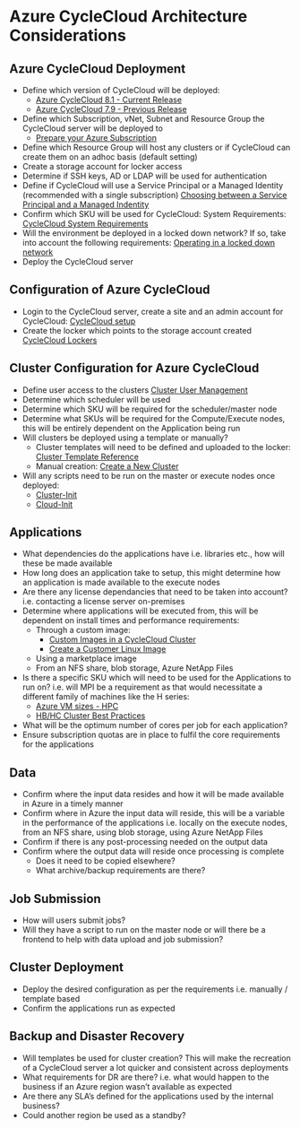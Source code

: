 # Azure CycleCloud Architecture Considerations

## Azure CycleCloud Deployment

-   Define which version of CycleCloud will be deployed:
    -   [Azure CycleCloud 8.1 - Current Release](https://docs.microsoft.com/en-us/azure/cyclecloud/release-notes?view=cyclecloud-8)
    -   [Azure CycleCloud 7.9 - Previous Release](https://docs.microsoft.com/en-us/azure/cyclecloud/release-notes-previous?view=cyclecloud-8)
-   Define which Subscription, vNet, Subnet and Resource Group the CycleCloud server will be deployed to
    -   [Prepare your Azure Subscription](https://docs.microsoft.com/en-in/azure/cyclecloud/how-to/configuration?view=cyclecloud-8)
-	Define which Resource Group will host any clusters or if CycleCloud can create them on an adhoc basis (default setting) 
-	Create a storage account for locker access
-	Determine if SSH keys, AD or LDAP will be used for authentication
-	Define if CycleCloud will use a Service Principal or a Managed Identity (recommended with a single subscription) [Choosing between a Service Principal and a Managed Indentity](https://docs.microsoft.com/en-us/azure/cyclecloud/how-to/service-principals?view=cyclecloud-7#choosing-between-a-service-principal-and-a-managed-identity)
-	Confirm which SKU will be used for CycleCloud: System Requirements: [CycleCloud System Requirements](https://docs.microsoft.com/en-us/azure/cyclecloud/how-to/install-manual?view=cyclecloud-8#system-requirements)
-   Will the environment be deployed in a locked down network? If so, take into account the following requirements: [Operating in a locked down network](https://docs.microsoft.com/en-us/azure/cyclecloud/how-to/running-in-locked-down-network?view=cyclecloud-8)
-	Deploy the CycleCloud server

## Configuration of Azure CycleCloud
-	Login to the CycleCloud server, create a site and an admin account for CycleCloud: [CycleCloud setup](https://docs.microsoft.com/en-us/azure/cyclecloud/qs-install-marketplace?view=cyclecloud-8#log-into-the-cyclecloud-application-server)
-	Create the locker which points to the storage account created [CycleCloud Lockers](https://docs.microsoft.com/en-us/azure/cyclecloud/how-to/storage-blobs?view=cyclecloud-8#lockers)

## Cluster Configuration for Azure CycleCloud
-   Define user access to the clusters [Cluster User Management](https://docs.microsoft.com/en-in/azure/cyclecloud/how-to/user-access?view=cyclecloud-8)	
-   Determine which scheduler will be used
-   Determine which SKU will be required for the scheduler/master node
-	Determine what SKUs will be required for the Compute/Execute nodes, this will be entirely dependent on the Application being run 
-	Will clusters be deployed using a template or manually? 
    -   Cluster templates will need to be defined and uploaded to the locker: [Cluster Template Reference](https://docs.microsoft.com/en-us/azure/cyclecloud/cluster-references/cluster-template-reference?view=cyclecloud-8)
    -   Manual creation: [Create a New Cluster](https://docs.microsoft.com/en-us/azure/cyclecloud/how-to/create-cluster?view=cyclecloud-8)
-	Will any scripts need to be run on the master or execute nodes once deployed: 
    -   [Cluster-Init](https://docs.microsoft.com/en-us/azure/cyclecloud/cluster-references/cluster-init-reference?view=cyclecloud-7)
    -   [Cloud-Init](https://docs.microsoft.com/en-us/azure/cyclecloud/how-to/cloud-init?view=cyclecloud-8)

## Applications
-	What dependencies do the applications have i.e. libraries etc., how will these be made available
-	How long does an application take to setup, this might determine how an application is made available to the execute nodes
-   Are there any license dependancies that need to be taken into account? i.e. contacting a license server on-premises
-	Determine where applications will be executed from, this will be dependent on install times and performance requirements:
    -   Through a custom image: 
        -   [Custom Images in a CycleCloud Cluster](https://docs.microsoft.com/en-us/azure/cyclecloud/how-to/create-custom-image?view=cyclecloud-8)
        -   [Create a Customer Linux Image](https://docs.microsoft.com/en-us/azure/virtual-machines/linux/tutorial-custom-images)
    -   Using a marketplace image
    -   From an NFS share, blob storage, Azure NetApp Files
-   Is there a specific SKU which will need to be used for the Applications to run on? i.e. will MPI be a requirement as that would necessitate a different family of machines like the H series:
    -   [Azure VM sizes - HPC](https://docs.microsoft.com/en-us/azure/virtual-machines/sizes-hpc)
    -   [HB/HC Cluster Best Practices](https://docs.microsoft.com/en-us/azure/cyclecloud/how-to/hb-hc-best-practices?view=cyclecloud-8)
-   What will be the optimum number of cores per job for each application?
-   Ensure subscription quotas are in place to fulfil the core requirements for the applications

## Data
-	Confirm where the input data resides and how it will be made available in Azure in a timely manner
-	Confirm where in Azure the input data will reside, this will be a variable in the performance of the applications i.e. locally on the execute nodes, from an NFS share, using blob storage, using Azure NetApp Files
-	Confirm if there is any post-processing needed on the output data
-	Confirm where the output data will reside once processing is complete
    - Does it need to be copied elsewhere?
    - What archive/backup requirements are there? 

## Job Submission
-	How will users submit jobs?
-	Will they have a script to run on the master node or will there be a frontend to help with data upload and job submission?

## Cluster Deployment
-	Deploy the desired configuration as per the requirements i.e. manually / template based
-	Confirm the applications run as expected

## Backup and Disaster Recovery
-	Will templates be used for cluster creation? This will make the recreation of a CycleCloud server a lot quicker and consistent across deployments
-	What requirements for DR are there? i.e. what would happen to the business if an Azure region wasn’t available as expected
-	Are there any SLA’s defined for the applications used by the internal business?
-	Could another region be used as a standby? 

